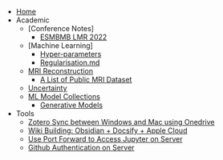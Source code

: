 * [Home](README.md)
* Academic
	* [Conference Notes]
		* [ESMBMB LMR 2022](Conference_Notes/ESMBMB_LMR_2022.md)
	* [Machine Learning]
		* [Hyper-parameters](Machine_Learning/Hyper-parameters.md)
		* [Regularisation.md](Regularisation.md.md)
	* [MRI Reconstruction](MRI/MRI_Recon_ReadingList.md)
		* [A List of Public MRI Dataset](MRI/Dataset/Dataset_List.md)
	* [Uncertainty](Uncertainty/Uncertainty_Readinglist.md)
	* [ML Model Collections](Model/Model_Readinglist.md)
		* [Generative Models](Model/Generative.md)
* Tools
	* [Zotero Sync between Windows and Mac using Onedrive](Tools/Zotero-Onedrive.md)
	* [Wiki Building: Obsidian + Docsify + Apple Cloud](Tools/ODA.md)
	* [Use Port Forward to Access Jupyter on Server](Tools/w7830-Jupyter.md)
	* [Github Authentication on Server](Tools/git_auth.md)
	